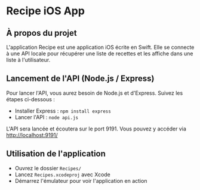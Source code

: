# Recipe iOS App

## À propos du projet

L'application Recipe est une application iOS écrite en Swift. Elle se connecte à une API locale pour récupérer une liste de recettes et les affiche dans une liste à l'utilisateur.


## Lancement de l'API (Node.js / Express)

Pour lancer l'API, vous aurez besoin de Node.js et d'Express. Suivez les étapes ci-dessous :

- Installer Express : `npm install express`
- Lancer l'API : `node api.js`

L'API sera lancée et écoutera sur le port 9191. Vous pouvez y accéder via [http://localhost:9191/](http://localhost:9191/)


## Utilisation de l'application
- Ouvrez le dossier `Recipes/`
- Lancez `Recipes.xcodeproj` avec Xcode
- Démarrez l'émulateur pour voir l'application en action